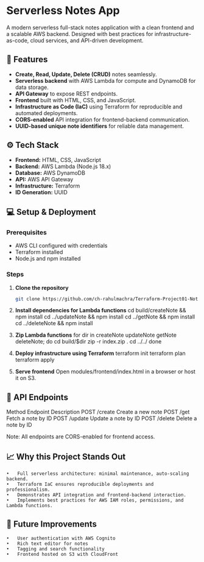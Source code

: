 # Serverless Notes App

A modern serverless full-stack notes application with a clean frontend and a scalable AWS backend. Designed with best practices for infrastructure-as-code, cloud services, and API-driven development.  

## 🚀 Features

- **Create, Read, Update, Delete (CRUD)** notes seamlessly.
- **Serverless backend** with AWS Lambda for compute and DynamoDB for data storage.
- **API Gateway** to expose REST endpoints.
- **Frontend** built with HTML, CSS, and JavaScript.
- **Infrastructure as Code (IaC)** using Terraform for reproducible and automated deployments.
- **CORS-enabled** API integration for frontend-backend communication.
- **UUID-based unique note identifiers** for reliable data management.

## ⚙️ Tech Stack

- **Frontend:** HTML, CSS, JavaScript  
- **Backend:** AWS Lambda (Node.js 18.x)  
- **Database:** AWS DynamoDB  
- **API:** AWS API Gateway  
- **Infrastructure:** Terraform  
- **ID Generation:** UUID  

## 💻 Setup & Deployment

### Prerequisites

- AWS CLI configured with credentials
- Terraform installed
- Node.js and npm installed

### Steps

1. **Clone the repository**
   ```bash
   git clone https://github.com/ch-rahulmachra/Terraform-Project01-Notes-App.git

2.	**Install dependencies for Lambda functions**
    cd build/createNote && npm install
    cd ../updateNote && npm install
    cd ../getNote && npm install
    cd ../deleteNote && npm install

3.	**Zip Lambda functions**
    for dir in createNote updateNote getNote deleteNote; 
    do
        cd build/$dir
        zip -r index.zip .
        cd ../../
    done

4.	**Deploy infrastructure using Terraform**
    terraform init
    terraform plan
    terraform apply

5.	**Serve frontend**
    Open modules/frontend/index.html in a browser or host it on S3.


## 🔗 API Endpoints
Method              Endpoint            Description
POST                /create             Create a new note
POST                /get                Fetch a note by ID
POST                /update             Update a note by ID
POST                /delete             Delete a note by ID

Note: All endpoints are CORS-enabled for frontend access.

## 📈 Why this Project Stands Out
	•	Full serverless architecture: minimal maintenance, auto-scaling backend.
	•	Terraform IaC ensures reproducible deployments and professionalism.
	•	Demonstrates API integration and frontend-backend interaction.
	•	Implements best practices for AWS IAM roles, permissions, and Lambda functions.

## 📝 Future Improvements
	•	User authentication with AWS Cognito
	•	Rich text editor for notes
	•	Tagging and search functionality
	•	Frontend hosted on S3 with CloudFront